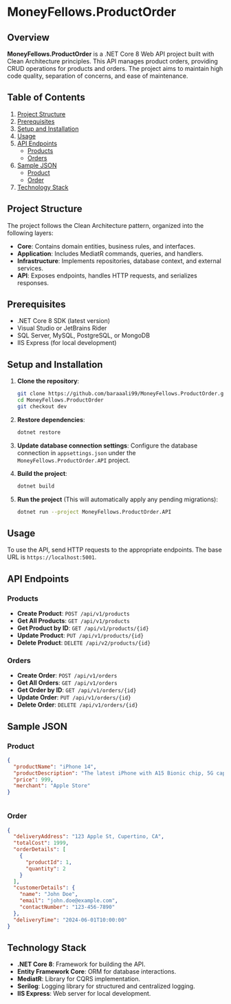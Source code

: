 # MoneyFellows.ProductOrder

## Overview

**MoneyFellows.ProductOrder** is a .NET Core 8 Web API project built with Clean Architecture principles. This API manages product orders, providing CRUD operations for products and orders. The project aims to maintain high code quality, separation of concerns, and ease of maintenance.

## Table of Contents

1. [Project Structure](#project-structure)
2. [Prerequisites](#prerequisites)
3. [Setup and Installation](#setup-and-installation)
4. [Usage](#usage)
5. [API Endpoints](#api-endpoints)
   - [Products](#products)
   - [Orders](#orders)
6. [Sample JSON](#sample-json)
   - [Product](#product)
   - [Order](#order)
7. [Technology Stack](#technology-stack)

## Project Structure

The project follows the Clean Architecture pattern, organized into the following layers:

- **Core**: Contains domain entities, business rules, and interfaces.
- **Application**: Includes MediatR commands, queries, and handlers.
- **Infrastructure**: Implements repositories, database context, and external services.
- **API**: Exposes endpoints, handles HTTP requests, and serializes responses.

## Prerequisites

- .NET Core 8 SDK (latest version)
- Visual Studio or JetBrains Rider
- SQL Server, MySQL, PostgreSQL, or MongoDB
- IIS Express (for local development)

## Setup and Installation

1. **Clone the repository**:
    ```sh
    git clone https://github.com/baraaali99/MoneyFellows.ProductOrder.git
    cd MoneyFellows.ProductOrder
    git checkout dev
    ```

2. **Restore dependencies**:
    ```sh
    dotnet restore
    ```

3. **Update database connection settings**:
    Configure the database connection in `appsettings.json` under the `MoneyFellows.ProductOrder.API` project.

4. **Build the project**:
    ```sh
    dotnet build
    ```

5. **Run the project** (This will automatically apply any pending migrations):
    ```sh
    dotnet run --project MoneyFellows.ProductOrder.API
    ```

## Usage

To use the API, send HTTP requests to the appropriate endpoints. The base URL is `https://localhost:5001`.

## API Endpoints

### Products

- **Create Product**: `POST /api/v1/products`
- **Get All Products**: `GET /api/v1/products`
- **Get Product by ID**: `GET /api/v1/products/{id}`
- **Update Product**: `PUT /api/v1/products/{id}`
- **Delete Product**: `DELETE /api/v2/products/{id}`

### Orders

- **Create Order**: `POST /api/v1/orders`
- **Get All Orders**: `GET /api/v1/orders`
- **Get Order by ID**: `GET /api/v1/orders/{id}`
- **Update Order**: `PUT /api/v1/orders/{id}`
- **Delete Order**: `DELETE /api/v1/orders/{id}`

## Sample JSON

### Product

```json
{
  "productName": "iPhone 14",
  "productDescription": "The latest iPhone with A15 Bionic chip, 5G capability, and improved camera system.",
  "price": 999,
  "merchant": "Apple Store"
}



```

### Order

```json
{
  "deliveryAddress": "123 Apple St, Cupertino, CA",
  "totalCost": 1999,
  "orderDetails": [
    {
      "productId": 1,
      "quantity": 2
    }
  ],
  "customerDetails": {
    "name": "John Doe",
    "email": "john.doe@example.com",
    "contactNumber": "123-456-7890"
  },
  "deliveryTime": "2024-06-01T10:00:00"
}
```
## Technology Stack

- **.NET Core 8**: Framework for building the API.
- **Entity Framework Core**: ORM for database interactions.
- **MediatR**: Library for CQRS implementation.
- **Serilog**: Logging library for structured and centralized logging.
- **IIS Express**: Web server for local development.


